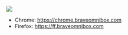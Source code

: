 ![](https://assets.braveomnibox.com/images/tiles/marquee/edge/tile1400x560.png)

- Chrome: https://chrome.braveomnibox.com
- Firefox: https://ff.braveomnibox.com
